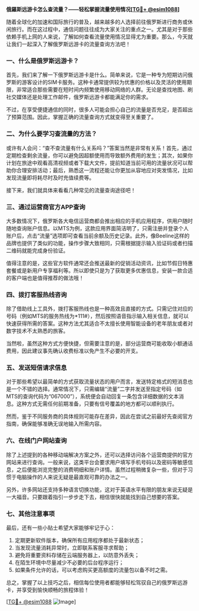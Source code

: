 **俄羅斯远游卡怎么查流量？——轻松掌握流量使用情况[[TG💪+ @esim1088](https://t.me/s/esim1088)]**

随着全球化的加速和国际旅行的普及，越来越多的人选择前往俄罗斯进行商务或休闲旅行。而在这过程中，通信问题往往成为大家关注的重点之一。尤其是对于那些依赖手机上网的人来说，了解如何查看流量使用情况显得尤为重要。那么，今天就让我们一起深入了解俄罗斯远游卡的流量查询方法吧！

### 一、什么是俄罗斯远游卡？

首先，我们来了解一下俄罗斯远游卡是什么。简单来说，它是一种专为短期访问俄罗斯的游客设计的SIM卡服务。这种卡通常提供较为优惠的价格以及灵活的使用期限，非常适合那些需要在短时间内频繁使用移动网络的人群。无论是查找地图、刷社交媒体还是处理工作邮件，俄罗斯远游卡都能满足你的需求。

不过，在享受便捷通信的同时，很多人可能会担心自己的流量是否充足，是否超出了预算范围。因此，掌握正确的流量查询方式就变得至关重要了。

### 二、为什么要学习查流量的方法？

或许有人会问：“查不查流量有什么关系吗？”答案当然是非常有关系！首先，通过定期检查剩余流量，你可以避免因超额使用而导致额外费用的发生；其次，如果你计划在旅途中观看高清视频或者下载大文件，提前知道当前可用的流量状况可以帮助你合理安排活动；最后，熟悉这一流程还能让你更加从容地应对突发情况，比如发现流量即将耗尽时及时充值续费等。

接下来，我们就具体来看看几种常见的流量查询途径吧！

### 三、通过运营商官方APP查询

大多数情况下，俄罗斯各大电信运营商都会推出相应的手机应用程序，供用户随时随地查询账户信息。以MTS为例，这款应用界面简洁明了，只需注册并登录个人账户后，点击“流量”选项即可查看当前余额及历史记录。此外，像Beeline这样的品牌也提供了类似的功能，操作步骤大致相同，只需根据提示输入验证码或者扫描二维码就能完成身份验证。

值得注意的是，这些官方软件通常还会推送最新的促销活动资讯，比如节假日特惠套餐或是新用户专享福利等。所以即使只是为了获取更多优惠信息，安装一款合适的客户端也是值得推荐的做法哦！

### 四、拨打客服热线咨询

除了借助线上工具外，拨打客服热线也是一种高效且直接的方式。只需记住对应的号码（例如MTS的服务热线为*111#），然后按照语音指示输入相关信息，就可以快速获得所需的答案。这种方法尤其适合不太擅长使用智能设备的老年朋友或者对数字技术不太熟悉的旅客。

当然啦，虽然这种方式方便快捷，但需要注意的是，部分运营商可能收取小额通话费用，因此建议事先确认收费标准以免产生不必要的开支。

### 五、发送短信请求信息

对于那些希望以最简单的方式获取流量状态的用户而言，发送特定格式的短消息也是一个不错的选择。通常情况下，只需编辑“流量”二字并发送至指定号码（如MTS的查询代码为“067000”），系统便会自动回复一条包含详细数据的文本消息。这种方式无需任何前期准备，只要有信号覆盖的地方都可以顺利执行。

然而，鉴于不同服务商的具体规则可能存在差异，因此在尝试之前最好先查阅官方指南，确保能够准确无误地输入所需内容。

### 六、在线门户网站查询

除了上述提到的各种移动端解决方案之外，还可以选择访问各个运营商提供的官方网站来进行查询。一般来说，这类平台会要求用户填写手机号码以及密码等敏感信息，之后便能浏览完整的消费明细和账户详情。虽然过程稍微复杂一些，但对于习惯于电脑操作的人来说无疑是最直观可靠的办法之一。

另外，许多网站还支持多种语言切换功能，这对于英语水平有限的朋友来说无疑是一大福音。只要跟着指引一步步走下去，相信很快就能找到自己想要的答案。

### 七、其他注意事项

最后，还有一些小贴士希望大家能够牢记于心：

1. 定期更新软件版本，确保所有应用程序都处于最新状态；
2. 当发现流量消耗异常时，立即联系客服寻求帮助；
3. 避免将重要资料存储在云端服务器上，以防意外丢失；
4. 在陌生环境中尽量减少不必要的后台程序运行；
5. 如果条件允许的话，可以考虑购买更高额度的流量包以备不时之需。

总之，掌握了以上技巧之后，相信每位使用者都能够轻松驾驭自己的俄罗斯远游卡，并享受到愉快顺畅的旅程体验！

[[TG💪+ @esim1088](https://t.me/s/esim1088) ![Image](https://i.postimg.cc/4NQfJmqS/Snipaste-2025-05-13-00-14-12.png)]